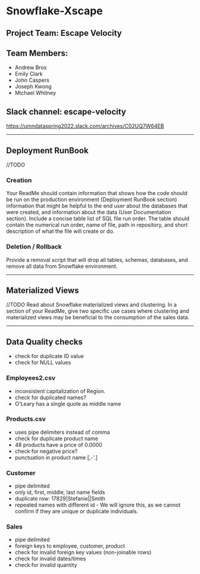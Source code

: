 # Snowflake-Xscape

## Project Team: Escape Velocity

## Team Members:

  - Andrew Bros
  - Emily Clark
  - John Caspers
  - Joseph Kwong
  - Michael Whitney

## Slack channel: escape-velocity
https://umndataspring2022.slack.com/archives/C02UQ7W64EB

-----

## Deployment RunBook
//TODO
### Creation
Your ReadMe should contain information that shows how the code should be run on the
production environment (Deployment RunBook section) information that might be helpful to the
end user about the databases that were created, and information about the data (User
Documentation section). Include a concise table list of SQL file run order. The table should
contain the numerical run order, name of file, path in repository, and short description of what
the file will create or do.
### Deletion / Rollback
Provide a removal script that will drop all tables, schemas, databases, and remove all data from
Snowflake environment.

-----

## Materialized Views
//TODO
Read about Snowflake materialized views and clustering. In a section of your ReadMe, give two
specific use cases where clustering and materialized views may be beneficial to the consumption
of the sales data.

-----

## Data Quality checks

- check for duplicate ID value
- check for NULL values

### Employees2.csv
- inconsistent capitalization of Region.
- check for duplicated names?
- O'Leary has a single quote as middle name

### Products.csv
- uses pipe delimiters instead of comma
- check for duplicate product name
- 48 products have a price of 0.0000
- check for negative price?
- punctuation in product name [,-'.]

### Customer
- pipe delimited
- only id, first, middle, last name fields
- duplicate row:
  17829|Stefanie||Smith
- repeated names with different id - We will ignore this, as we cannot confirm if they are unique or duplicate individuals.

### Sales
- pipe delimited
- foreign keys to employee, customer, product
- check for invalid foreign key values (non-joinable rows)
- check for invalid dates/times
- check for invalid quantity